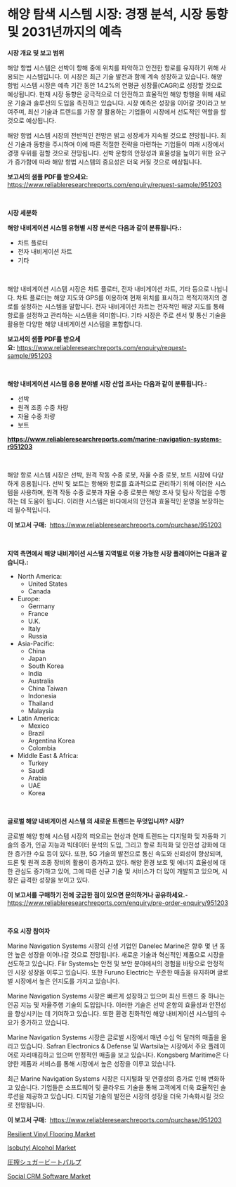 <p><h1>해양 탐색 시스템 시장: 경쟁 분석, 시장 동향 및 2031년까지의 예측</h1></p><p><strong>시장 개요 및 보고 범위</strong></p>
<p><p>해양 항법 시스템은 선박이 항해 중에 위치를 파악하고 안전한 항로를 유지하기 위해 사용되는 시스템입니다. 이 시장은 최근 기술 발전과 함께 계속 성장하고 있습니다. 해양 항법 시스템 시장은 예측 기간 동안 14.2%의 연평균 성장률(CAGR)로 성장할 것으로 예상됩니다. 현재 시장 동향은 궁극적으로 더 안전하고 효율적인 해양 항행을 위해 새로운 기술과 솔루션의 도입을 촉진하고 있습니다. 시장 예측은 성장을 이어갈 것이라고 보여주며, 최신 기술과 트렌드를 가장 잘 활용하는 기업들이 시장에서 선도적인 역할을 할 것으로 예상됩니다.</p><p>해양 항법 시스템 시장의 전반적인 전망은 밝고 성장세가 지속될 것으로 전망됩니다. 최신 기술과 동향을 주시하며 이에 따른 적절한 전략을 마련하는 기업들이 미래 시장에서 경쟁 우위를 점할 것으로 전망됩니다. 선박 운항의 안정성과 효율성을 높이기 위한 요구가 증가함에 따라 해양 항법 시스템의 중요성은 더욱 커질 것으로 예상됩니다.</p></p>
<p><strong>보고서의 샘플 PDF를 받으세요:</strong> <a href="https://www.reliableresearchreports.com/enquiry/request-sample/951203">https://www.reliableresearchreports.com/enquiry/request-sample/951203</a></p>
<p>&nbsp;</p>
<p><strong>시장 세분화</strong></p>
<p><strong>해양 내비게이션 시스템 유형별 시장 분석은 다음과 같이 분류됩니다.:</strong></p>
<p><ul><li>차트 플로터</li><li>전자 내비게이션 차트</li><li>기타</li></ul></p>
<p>&nbsp;</p>
<p><p>해양 내비게이션 시스템 시장은 차트 플로터, 전자 내비게이션 차트, 기타 등으로 나뉩니다. 차트 플로터는 해양 지도와 GPS를 이용하여 현재 위치를 표시하고 목적지까지의 경로를 설정하는 시스템을 말합니다. 전자 내비게이션 차트는 전자적인 해양 지도를 통해 항로를 설정하고 관리하는 시스템을 의미합니다. 기타 시장은 주로 센서 및 통신 기술을 활용한 다양한 해양 내비게이션 시스템을 포함합니다.</p></p>
<p><strong>보고서의 샘플 PDF를 받으세요:</strong>&nbsp;<a href="https://www.reliableresearchreports.com/enquiry/request-sample/951203">https://www.reliableresearchreports.com/enquiry/request-sample/951203</a></p>
<p>&nbsp;</p>
<p><strong> 해양 내비게이션 시스템 응용 분야별 시장 산업 조사는 다음과 같이 분류됩니다.:</strong></p>
<p><ul><li>선박</li><li>원격 조종 수중 차량</li><li>자율 수중 차량</li><li>보트</li></ul></p>
<p><strong><a href="https://www.reliableresearchreports.com/marine-navigation-systems-r951203">https://www.reliableresearchreports.com/marine-navigation-systems-r951203</a></strong></p>
<p>&nbsp;</p>
<p><p>해양 항로 시스템 시장은 선박, 원격 작동 수중 로봇, 자율 수중 로봇, 보트 시장에 다양하게 응용됩니다. 선박 및 보트는 항해와 항로를 효과적으로 관리하기 위해 이러한 시스템을 사용하며, 원격 작동 수중 로봇과 자율 수중 로봇은 해양 조사 및 탐사 작업을 수행하는 데 도움이 됩니다. 이러한 시스템은 바다에서의 안전과 효율적인 운영을 보장하는 데 필수적입니다.</p></p>
<p><strong>이 보고서 구매:</strong>&nbsp; <a href="https://www.reliableresearchreports.com/purchase/951203">https://www.reliableresearchreports.com/purchase/951203</a></p>
<p>&nbsp;</p>
<p><strong>지역 측면에서 해양 내비게이션 시스템 지역별로 이용 가능한 시장 플레이어는 다음과 같습니다.:</strong></p>
<p><ul>
    <li>
        North America:
        <ul>
            <li>United States</li>
            <li>Canada</li>
        </ul>
    </li>
    <li>
        Europe:
        <ul>
            <li>Germany</li>
            <li>France</li>
            <li>U.K.</li>
            <li>Italy</li>
            <li>Russia</li>
        </ul>
    </li>
    <li>
        Asia-Pacific:
        <ul>
            <li>China</li>
            <li>Japan</li>
            <li>South Korea</li>
            <li>India</li>
            <li>Australia</li>
            <li>China Taiwan</li>
            <li>Indonesia</li>
            <li>Thailand</li>
            <li>Malaysia</li>
        </ul>
    </li>
    <li>
        Latin America:
        <ul>
            <li>Mexico</li>
            <li>Brazil</li>
            <li>Argentina Korea</li>
            <li>Colombia</li>
        </ul>
    </li>
    <li>
        Middle East & Africa:
        <ul>
            <li>Turkey</li>
            <li>Saudi</li>
            <li>Arabia</li>
            <li>UAE</li>
            <li>Korea</li>
        </ul>
    </li>
    </ul></p>
<p>&nbsp;</p>
<p><strong>글로벌 해양 내비게이션 시스템 의 새로운 트렌드는 무엇입니까? 시장?</strong></p>
<p><p>글로벌 해양 항해 시스템 시장의 떠오르는 현상과 현재 트렌드는 디지털화 및 자동화 기술의 증가, 인공 지능과 빅데이터 분석의 도입, 그리고 항로 최적화 및 안전성 강화에 대한 증가한 수요 등이 있다. 또한, 5G 기술의 발전으로 통신 속도와 신뢰성이 향상되며, 드론 및 원격 조종 장비의 활용이 증가하고 있다. 해양 환경 보호 및 에너지 효율성에 대한 관심도 증가하고 있어, 그에 따른 신규 기술 및 서비스가 더 많이 개발되고 있으며, 시장은 급격한 성장을 보이고 있다.</p></p>
<p><strong>이 보고서를 구매하기 전에 궁금한 점이 있으면 문의하거나 공유하세요.</strong>- <a href="https://www.reliableresearchreports.com/enquiry/pre-order-enquiry/951203">https://www.reliableresearchreports.com/enquiry/pre-order-enquiry/951203</a></p>
<p>&nbsp;</p>
<p><strong>주요 시장 참여자</strong></p>
<p><p>Marine Navigation Systems 시장의 신생 기업인 Danelec Marine은 향후 몇 년 동안 높은 성장을 이어나갈 것으로 전망됩니다. 새로운 기술과 혁신적인 제품으로 시장을 선도하고 있습니다. Flir Systems는 안전 및 보안 분야에서의 경험을 바탕으로 안정적인 시장 성장을 이루고 있습니다. 또한 Furuno Electric는 꾸준한 매출을 유지하며 글로벌 시장에서 높은 인지도를 가지고 있습니다.</p><p>Marine Navigation Systems 시장은 빠르게 성장하고 있으며 최신 트렌드 중 하나는 인공 지능 및 자율주행 기술의 도입입니다. 이러한 기술은 선박 운항의 효율성과 안전성을 향상시키는 데 기여하고 있습니다. 또한 환경 친화적인 해양 내비게이션 시스템의 수요가 증가하고 있습니다.</p><p>Marine Navigation Systems 시장은 글로벌 시장에서 매년 수십 억 달러의 매출을 올리고 있습니다. Safran Electronics & Defense 및 Wartsila는 시장에서 주요 플레이어로 자리매김하고 있으며 안정적인 매출을 보고 있습니다. Kongsberg Maritime은 다양한 제품과 서비스를 통해 시장에서 높은 성장을 이루고 있습니다.</p><p>최근 Marine Navigation Systems 시장은 디지털화 및 연결성의 증가로 인해 변화하고 있습니다. 기업들은 소프트웨어 및 클라우드 기술을 통해 고객에게 더욱 효율적인 솔루션을 제공하고 있습니다. 디지털 기술의 발전은 시장의 성장을 더욱 가속화시킬 것으로 전망됩니다.</p></p>
<p><strong>이 보고서 구매:</strong>&nbsp;&nbsp;<a href="https://www.reliableresearchreports.com/purchase/951203">https://www.reliableresearchreports.com/purchase/951203</a></p>
<p><p><a href="https://www.linkedin.com/pulse/resilient-vinyl-flooring-market-size-growth-segmentation-regional-wryde?trackingId=ytKSZywPFA5DqL5GXaU%2FJw%3D%3D">Resilient Vinyl Flooring Market</a></p><p><a href="https://www.linkedin.com/pulse/isobutyl-alcohol-market-insights-players-forecast-till-2031-ideauda-xcxue?trackingId=7Kouaesfhvdz8ffoDc1uGQ%3D%3D">Isobutyl Alcohol Market</a></p><p><a href="https://github.com/one-cool-chick/Market-Research-Report-List-1/blob/main/937524225775.md">圧搾シュガービートパルプ</a></p><p><a href="https://github.com/dimitrishawkinswaynenp91rgz/Market-Research-Report-List-2/blob/main/social-crm-software-market.md">Social CRM Software Market</a></p></p>